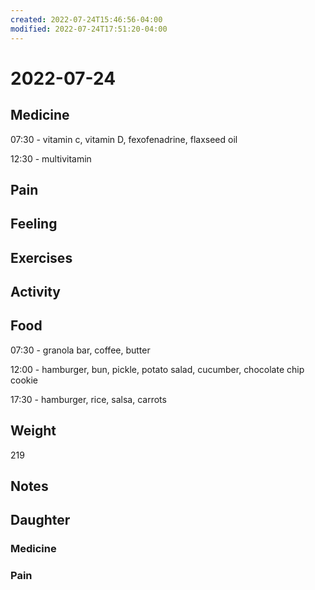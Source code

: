 ```yaml
---
created: 2022-07-24T15:46:56-04:00
modified: 2022-07-24T17:51:20-04:00
---
```


# 2022-07-24

## Medicine

07:30 - vitamin c, vitamin D, fexofenadrine, flaxseed oil

12:30 - multivitamin 


## Pain


## Feeling


## Exercises


## Activity


## Food

07:30 - granola bar, coffee, butter 

12:00 - hamburger, bun, pickle, potato salad, cucumber, chocolate chip cookie 

17:30 - hamburger, rice, salsa, carrots

## Weight

219

## Notes


## Daughter


### Medicine


### Pain
